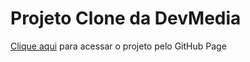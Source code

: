 <h1>Projeto Clone da DevMedia</h1>
<p><a href="https://fernandosantos0.github.io/pousada-secreta/">Clique aqui</a> para acessar o projeto pelo GitHub Page</p>